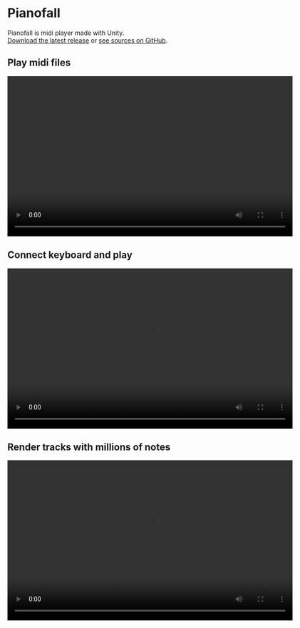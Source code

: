 # Pianofall

Pianofall is midi player made with Unity.  
[Download the latest release](https://github.com/ste-art/Pianofall/releases) or [see sources on GitHub](https://github.com/ste-art/Pianofall).


## Play midi files

<video width="640" height="360" autoplay loop>
  <source type="video/mp4" src="pf1.mp4">
</video>

## Connect keyboard and play

<video width="640" height="360" autoplay loop>
  <source type="video/mp4" src="pf2.mp4">
</video>

## Render tracks with millions of notes

<video width="640" height="360" autoplay loop>
  <source type="video/mp4" src="pf3.mp4">
</video>
